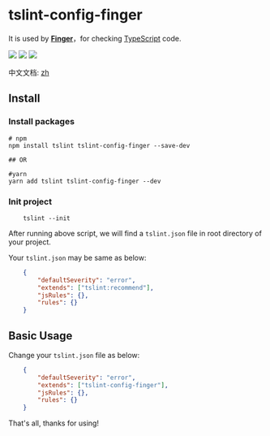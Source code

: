 # tslint-config-finger

It is used by [**Finger**](http://finger66.com/static/laptap/join.html)，for checking [TypeScript](https://www.typescriptlang.org/) code.

<span><img src="http://forthebadge.com/images/badges/built-with-love.svg"></span>
<span><img src="http://forthebadge.com/images/badges/makes-people-smile.svg"></span>
<span><img src="http://forthebadge.com/images/badges/uses-badges.svg"></span>

中文文档: [zh](https://github.com/blackcater/tslint-config-finger/blob/master/README.md)

## Install

### Install packages

```shell
# npm
npm install tslint tslint-config-finger --save-dev

## OR

#yarn
yarn add tslint tslint-config-finger --dev

```

### Init project

```shell
    tslint --init
```

After running above script, we will find a `tslint.json` file in root directory of your project.

Your `tslint.json` may be same as below:

```json
    {
        "defaultSeverity": "error",
        "extends": ["tslint:recommend"],
        "jsRules": {},
        "rules": {}
    }
```

## Basic Usage

Change your `tslint.json` file as below:

```json
    {
        "defaultSeverity": "error",
        "extends": ["tslint-config-finger"],
        "jsRules": {},
        "rules": {}
    }
```

That's all, thanks for using!

